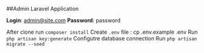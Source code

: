 ##Admin Laravel Application

**Login**: admin@site.com
**Password**: password

After clone run `composer install`
Create `.env` file : cp .env.example .env
Run `php artisan key:generate`
Configutre database connection
Run `php artisan migrate --seed`
